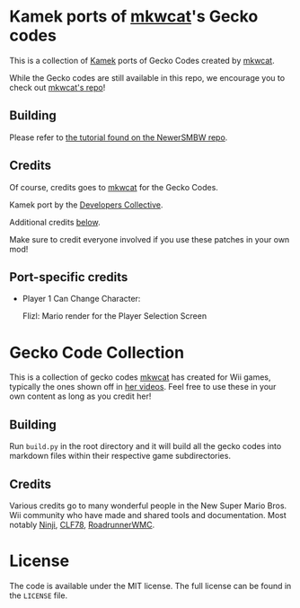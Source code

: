 # Kamek ports of [mkwcat](https://github.com/mkwcat)'s Gecko codes

This is a collection of [Kamek](https://github.com/Newer-Team/NewerSMBW/tree/cw/Kamek) ports of Gecko Codes created by [mkwcat](https://github.com/mkwcat).

While the Gecko codes are still available in this repo, we encourage you to check out [mkwcat's repo](https://github.com/mkwcat/gecko-codes)!

## Building

Please refer to [the tutorial found on the NewerSMBW repo](https://github.com/Newer-Team/NewerSMBW?tab=readme-ov-file#installation).

## Credits

Of course, credits goes to [mkwcat](https://github.com/mkwcat) for the Gecko Codes.

Kamek port by the [Developers Collective](https://github.com/developers-collective).

Additional credits [below](#credits-1).

Make sure to credit everyone involved if you use these patches in your own mod!

## Port-specific credits

  * Player 1 Can Change Character:
    
	Flizl: Mario render for the Player Selection Screen

# Gecko Code Collection

This is a collection of gecko codes [mkwcat](https://github.com/mkwcat) has created for Wii games, typically the ones shown off in [her videos](https://youtube.com/@mkwcat). Feel free to use these in your own content as long as you credit her!

## Building

Run `build.py` in the root directory and it will build all the gecko codes into markdown files within their respective game subdirectories.

## Credits

Various credits go to many wonderful people in the New Super Mario Bros. Wii community who have made and shared tools and documentation. Most notably [Ninji](https://github.com/Treeki), [CLF78](https://github.com/CLF78), [RoadrunnerWMC](https://github.com/RoadrunnerWMC).

# License

The code is available under the MIT license. The full license can be found in the `LICENSE` file.